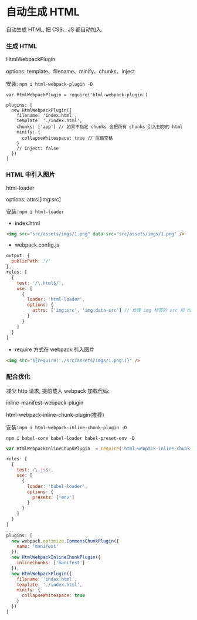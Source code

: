 # 自动生成 HTML

自动生成 HTML, 把 CSS、JS 都自动加入.

### 生成 HTML

HtmlWebpackPlugin

options: template、filename、minify、chunks、inject

安装: `npm i html-webpack-plugin -D`

```JS
var HtmlWebpackPlugin = require('html-webpack-plugin')

plugins: [
  new HtmlWebpackPlugin({
    filename: 'index.html',
    template: './index.html',
    chunks: ['app'] // 如果不指定 chunks 会把所有 chunks 引入到你的 html
    minify: {
      collapseWhitespace: true // 压缩空格
    }
    // inject: false
  })
]
```

### HTML 中引入图片

html-loader

options: attrs:[img:src]

安装: `npm i html-loader`

- index.html

```html
<img src="src/assets/imgs/1.png" data-src="src/assets/imgs/1.png" />
```

- webpack.config.js

```js
output: {
  publicPath: '/'
},
rules: [
  {
    test: '/\.html$/',
    use: [
      {
        loader: 'html-loader',
        options: {
          attrs: ['img:src', 'img:data-src'] // 处理 img 标签的 src 和 data-src
        }
      }
    ]
  }
]
```

- require 方式在 webpack 引入图片

```html
<img src="${require('./src/assets/imgs/1.png')}" />
```

### 配合优化

减少 http 请求, 提前载入 webpack 加载代码:  

inline-manifest-webpack-plugin

html-webpack-inline-chunk-plugin(推荐)

安装: `npm i html-webpack-inline-chunk-plugin -D`

`npm i babel-core babel-loader babel-preset-env -D`

```js
var HtmlWebpackInlineChunkPlugin  = require('html-webpack-inline-chunk-plugin')

rules: [
  {
    test: /\.js$/,
    use: [
      {
        loader: 'babel-loader',
        options: {
          presets: ['env']
        }
      }
    ]
  }
]
...
plugins: [
  new webpack.optimize.CommonsChunkPlugin({
    name: 'manifest'
  }),
  new HtmlWebpackInlineChunkPlugin({
    inlineChunks: ['manifest']
  }),
  new HtmlWebpackPlugin({
    filename: 'index.html',
    template: './index.html',
    minify: {
      collapseWhitespace: true
    }
  })
]
```